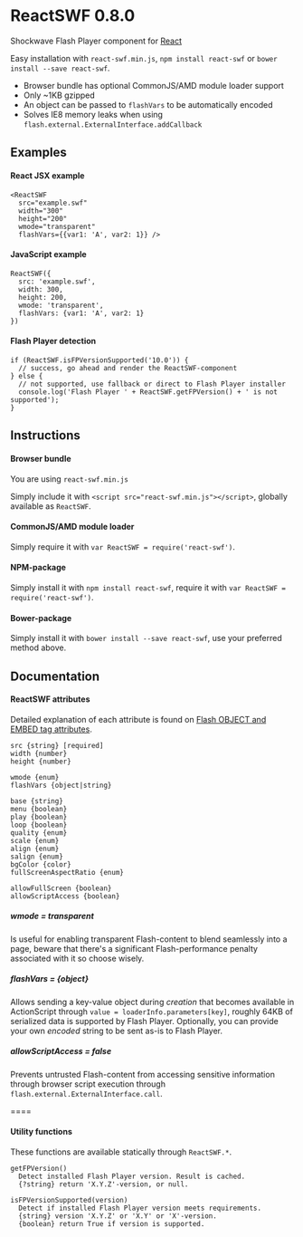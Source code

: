 # ReactSWF 0.8.0

Shockwave Flash Player component for [React](https://github.com/facebook/react)

Easy installation with `react-swf.min.js`, `npm install react-swf` or `bower install --save react-swf`.

* Browser bundle has optional CommonJS/AMD module loader support
* Only ~1KB gzipped
* An object can be passed to `flashVars` to be automatically encoded
* Solves IE8 memory leaks when using `flash.external.ExternalInterface.addCallback`

## Examples

#### React JSX example

```
<ReactSWF
  src="example.swf"
  width="300"
  height="200"
  wmode="transparent"
  flashVars={{var1: 'A', var2: 1}} />
```

#### JavaScript example

```
ReactSWF({
  src: 'example.swf',
  width: 300,
  height: 200,
  wmode: 'transparent',
  flashVars: {var1: 'A', var2: 1}
})
```

#### Flash Player detection

```
if (ReactSWF.isFPVersionSupported('10.0')) {
  // success, go ahead and render the ReactSWF-component
} else {
  // not supported, use fallback or direct to Flash Player installer
  console.log('Flash Player ' + ReactSWF.getFPVersion() + ' is not supported');
}
```

## Instructions

#### Browser bundle

You are using `react-swf.min.js`

Simply include it with `<script src="react-swf.min.js"></script>`, globally available as `ReactSWF`.

#### CommonJS/AMD module loader

Simply require it with `var ReactSWF = require('react-swf')`.

#### NPM-package

Simply install it with `npm install react-swf`, require it with `var ReactSWF = require('react-swf')`.

#### Bower-package

Simply install it with `bower install --save react-swf`, use your preferred method above.

## Documentation

#### ReactSWF attributes

Detailed explanation of each attribute is found on [Flash OBJECT and EMBED tag attributes](http://helpx.adobe.com/flash/kb/flash-object-embed-tag-attributes.html).

```
src {string} [required]
width {number}
height {number}

wmode {enum}
flashVars {object|string}

base {string}
menu {boolean}
play {boolean}
loop {boolean}
quality {enum}
scale {enum}
align {enum}
salign {enum}
bgColor {color}
fullScreenAspectRatio {enum}

allowFullScreen {boolean}
allowScriptAccess {boolean}
```

##### wmode = transparent

Is useful for enabling transparent Flash-content to blend seamlessly into a page, beware that there's a significant Flash-performance penalty associated with it so choose wisely.

##### flashVars = {object}

Allows sending a key-value object during *creation* that becomes available in ActionScript through `value = loaderInfo.parameters[key]`, roughly 64KB of serialized data is supported by Flash Player. Optionally, you can provide your own *encoded* string to be sent as-is to Flash Player.

##### allowScriptAccess = false

Prevents untrusted Flash-content from accessing sensitive information through browser script execution through `flash.external.ExternalInterface.call`.

====

#### Utility functions

These functions are available statically through `ReactSWF.*`.

```
getFPVersion()
  Detect installed Flash Player version. Result is cached.
  {?string} return 'X.Y.Z'-version, or null.

isFPVersionSupported(version)
  Detect if installed Flash Player version meets requirements.
  {string} version 'X.Y.Z' or 'X.Y' or 'X'-version.
  {boolean} return True if version is supported.
```
